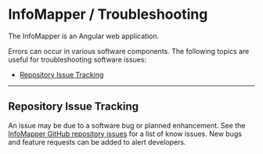 # InfoMapper / Troubleshooting #

The InfoMapper is an Angular web application.

Errors can occur in various software components.
The following topics are useful for troubleshooting software issues:

* [Repository Issue Tracking](#repository-issue-tracking)

--------------------

## Repository Issue Tracking ##

An issue may be due to a software bug or planned enhancement.
See the [InfoMapper GitHub repository issues](https://github.com/OpenWaterFoundation/owf-app-info-mapper-ng/issues)
for a list of know issues.
New bugs and feature requests can be added to alert developers.
